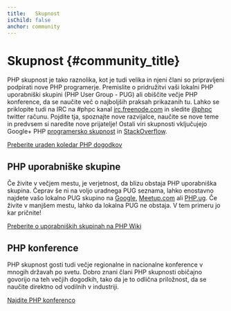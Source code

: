 ```yaml
---
title:   Skupnost
isChild: false
anchor: community
---
```


# Skupnost {#community_title}

PHP skupnost je tako raznolika, kot je tudi velika in njeni člani so pripravljeni podpirati nove PHP programerje. Premislite o pridružitvi vaši lokalni PHP uporabniški skupini (PHP User Group - PUG)
ali obiščite večje PHP konference, da se naučite več o najboljših praksah prikazanih tu. Lahko se priklopite tudi na IRC na #phpc kanal [irc.freenode.com][php-irc] in sledite [@phpc][phpc-twitter] twitter računu. Pojdite tja, spoznajte nove razvijalce, naučite se nove teme in predvsem si naredite nove prijatelje! Ostali viri skupnosti vključujejo Google+ PHP [programersko skupnost][php-programmers-gplus] in [StackOverflow][php-so].

[Preberite uraden koledar PHP dogodkov][php-calendar]

## PHP uporabniške skupine

Če živite v večjem mestu, je verjetnost, da blizu obstaja PHP uporabniška skupina. Čeprav še ni na voljo uradnega PUG seznama, lahko enostavno najdete vašo lokalno PUG skupino na [Google][google], [Meetup.com][meetup] ali [PHP.ug][php-ug]. Če živite v manjšem mestu, lahko da lokalna PUG ne obstaja. V tem primeru jo kar pričnite!

[Preberite o uporabniških skupinah na PHP Wiki][php-wiki]

## PHP konference

PHP skupnost gosti tudi večje regionalne in nacionalne konference v mnogih državah po svetu. Dobro znani člani PHP skupnosti običajno govorijo na teh večjih dogodkih, tako da je to odlična priložnost,
da se naučite direktno od vodilnih v industriji.

[Najdite PHP konferenco][php-conf]

[php-calendar]: http://www.php.net/cal.php
[google]: https://www.google.com/search?q=php+user+group+near+me
[meetup]: http://www.meetup.com/find/
[php-ug]: http://php.ug
[php-wiki]: https://wiki.php.net/usergroups
[php-conf]: http://php.net/conferences/index.php
[phpc-twitter]: https://twitter.com/phpc
[php-programmers-gplus]: https://plus.google.com/u/0/communities/104245651975268426012
[php-irc]: http://webchat.freenode.net/?channels=phpc
[php-so]: http://stackoverflow.com/questions/tagged/php
